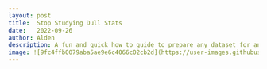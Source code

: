 ```yaml
---
layout: post
title:  Stop Studying Dull Stats
date:   2022-09-26
author: Alden
description: A fun and quick how to guide to prepare any dataset for analysis
image: ![9fc4ffb0079aba5ae9e6c4066c02cb2d](https://user-images.githubusercontent.com/112586829/197296578-e587d5e3-b923-46b5-a387-8bb54e48fe6c.jpg)
---
```

